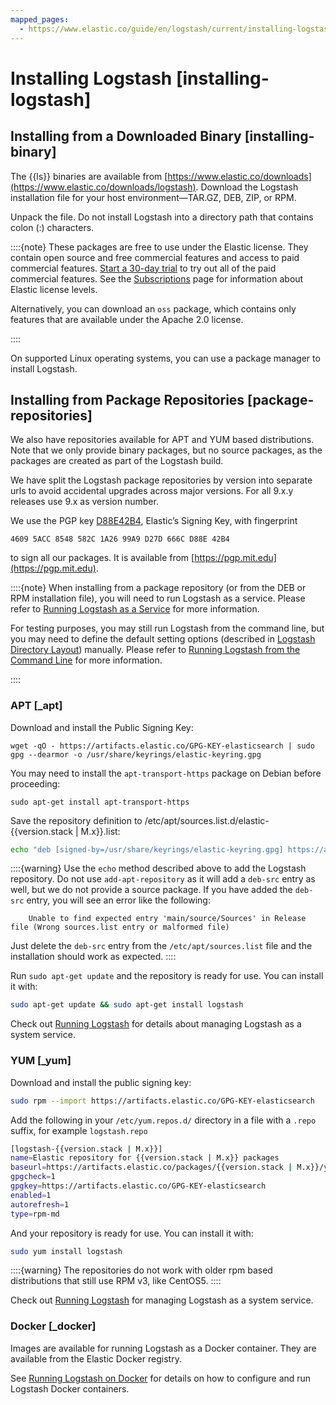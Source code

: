 ```yaml
---
mapped_pages:
  - https://www.elastic.co/guide/en/logstash/current/installing-logstash.html
---
```


# Installing Logstash [installing-logstash]


## Installing from a Downloaded Binary [installing-binary]

The {{ls}} binaries are available from [https://www.elastic.co/downloads](https://www.elastic.co/downloads/logstash). Download the Logstash installation file for your host environment—​TAR.GZ, DEB, ZIP, or RPM.

Unpack the file. Do not install Logstash into a directory path that contains colon (:) characters.

::::{note}
These packages are free to use under the Elastic license. They contain open source and free commercial features and access to paid commercial features. [Start a 30-day trial](docs-content://deploy-manage/license/manage-your-license-in-self-managed-cluster.md) to try out all of the paid commercial features. See the [Subscriptions](https://www.elastic.co/subscriptions) page for information about Elastic license levels.

Alternatively, you can download an `oss` package, which contains only features that are available under the Apache 2.0 license.

::::


On supported Linux operating systems, you can use a package manager to install Logstash.


## Installing from Package Repositories [package-repositories]

We also have repositories available for APT and YUM based distributions. Note that we only provide binary packages, but no source packages, as the packages are created as part of the Logstash build.

We have split the Logstash package repositories by version into separate urls to avoid accidental upgrades across major versions. For all 9.x.y releases use 9.x as version number.

We use the PGP key [D88E42B4](https://pgp.mit.edu/pks/lookup?op=vindex&search=0xD27D666CD88E42B4), Elastic’s Signing Key, with fingerprint

```
4609 5ACC 8548 582C 1A26 99A9 D27D 666C D88E 42B4
```
to sign all our packages. It is available from [https://pgp.mit.edu](https://pgp.mit.edu).

::::{note}
When installing from a package repository (or from the DEB or RPM installation file), you will need to run Logstash as a service. Please refer to [Running Logstash as a Service](/reference/running-logstash.md) for more information.

For testing purposes, you may still run Logstash from the command line, but you may need to define the default setting options (described in [Logstash Directory Layout](/reference/dir-layout.md)) manually. Please refer to [Running Logstash from the Command Line](/reference/running-logstash-command-line.md) for more information.

::::



### APT [_apt]

Download and install the Public Signing Key:

```
wget -qO - https://artifacts.elastic.co/GPG-KEY-elasticsearch | sudo gpg --dearmor -o /usr/share/keyrings/elastic-keyring.gpg
```

You may need to install the `apt-transport-https` package on Debian before proceeding:

```
sudo apt-get install apt-transport-https
```

Save the repository definition to  /etc/apt/sources.list.d/elastic-{{version.stack | M.x}}.list:

```sh subs=true
echo "deb [signed-by=/usr/share/keyrings/elastic-keyring.gpg] https://artifacts.elastic.co/packages/{{version.stack | M.x}}/apt stable main" | sudo tee -a /etc/apt/sources.list.d/elastic-{{version.stack | M.x}}.list
```

::::{warning}
Use the `echo` method described above to add the Logstash repository.
Do not use `add-apt-repository` as it will add a `deb-src` entry as well, but we do not provide a source package.
If you have added the `deb-src` entry, you will see an error like the following:

```
    Unable to find expected entry 'main/source/Sources' in Release file (Wrong sources.list entry or malformed file)
```

Just delete the `deb-src` entry from the `/etc/apt/sources.list` file and the
installation should work as expected.
::::

Run `sudo apt-get update` and the repository is ready for use. You can install
it with:

```sh subs=true
sudo apt-get update && sudo apt-get install logstash
```

Check out [Running Logstash](running-logstash.md) for details about managing Logstash as a system service.


### YUM [_yum]

Download and install the public signing key:

```sh
sudo rpm --import https://artifacts.elastic.co/GPG-KEY-elasticsearch
```

Add the following in your `/etc/yum.repos.d/` directory
in a file with a `.repo` suffix, for example `logstash.repo`

```sh subs=true
[logstash-{{version.stack | M.x}}]
name=Elastic repository for {{version.stack | M.x}} packages
baseurl=https://artifacts.elastic.co/packages/{{version.stack | M.x}}/yum
gpgcheck=1
gpgkey=https://artifacts.elastic.co/GPG-KEY-elasticsearch
enabled=1
autorefresh=1
type=rpm-md
```
And your repository is ready for use. You can install it with:

```sh
sudo yum install logstash
```

::::{warning}
The repositories do not work with older rpm based distributions that still use RPM v3, like CentOS5.
::::

Check out [Running Logstash](running-logstash.md)  for managing Logstash as a system service.

### Docker [_docker]

Images are available for running Logstash as a Docker container. They are available from the Elastic Docker registry.

See [Running Logstash on Docker](/reference/docker.md) for details on how to configure and run Logstash Docker containers.

